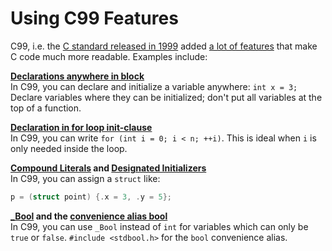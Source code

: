 # Using C99 Features

C99, i.e. the [C standard released in 1999][1] added [a lot of features][2] that make C code much more readable.
Examples include:

[1]: https://port70.net/~nsz/c/c99/n1256.html
[2]: https://en.cppreference.com/w/c/99

**[Declarations anywhere in block](https://en.cppreference.com/w/c/language/declarations#Notes)**<br>
In C99, you can declare and initialize a variable anywhere: `int x = 3;`
Declare variables where they can be initialized; don't put all variables at the top of a function.

**[Declaration in for loop init-clause](https://en.cppreference.com/w/c/language/for)**<br>
In C99, you can write `for (int i = 0; i < n; ++i)`.
This is ideal when `i` is only needed inside the loop.

**[Compound Literals](https://en.cppreference.com/w/c/language/compound_literal) and
[Designated Initializers](https://en.cppreference.com/w/c/language/struct_initialization)**<br>
In C99, you can assign a `struct` like:
```c
p = (struct point) {.x = 3, .y = 5};
```

**[_Bool](https://en.cppreference.com/w/c/language/arithmetic_types#Boolean_type) and the
[convenience alias bool](https://en.cppreference.com/w/c/types/boolean)**<br>
In C99, you can use `_Bool` instead of `int` for variables which can only be `true` or `false`.
`#include <stdbool.h>` for the `bool` convenience alias.
